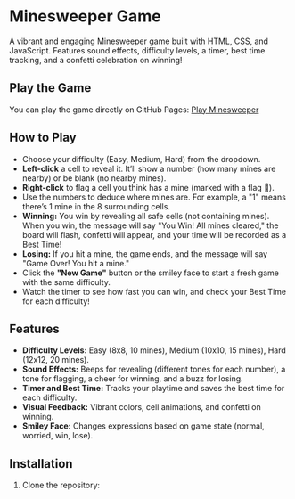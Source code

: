 # Minesweeper Game

A vibrant and engaging Minesweeper game built with HTML, CSS, and JavaScript. Features sound effects, difficulty levels, a timer, best time tracking, and a confetti celebration on winning!

## Play the Game
You can play the game directly on GitHub Pages: [Play Minesweeper](https://your-username.github.io/minesweeper-game/)

## How to Play
- Choose your difficulty (Easy, Medium, Hard) from the dropdown.
- **Left-click** a cell to reveal it. It’ll show a number (how many mines are nearby) or be blank (no nearby mines).
- **Right-click** to flag a cell you think has a mine (marked with a flag 🚩).
- Use the numbers to deduce where mines are. For example, a "1" means there’s 1 mine in the 8 surrounding cells.
- **Winning:** You win by revealing all safe cells (not containing mines). When you win, the message will say "You Win! All mines cleared," the board will flash, confetti will appear, and your time will be recorded as a Best Time!
- **Losing:** If you hit a mine, the game ends, and the message will say "Game Over! You hit a mine."
- Click the **"New Game"** button or the smiley face to start a fresh game with the same difficulty.
- Watch the timer to see how fast you can win, and check your Best Time for each difficulty!

## Features
- **Difficulty Levels:** Easy (8x8, 10 mines), Medium (10x10, 15 mines), Hard (12x12, 20 mines).
- **Sound Effects:** Beeps for revealing (different tones for each number), a tone for flagging, a cheer for winning, and a buzz for losing.
- **Timer and Best Time:** Tracks your playtime and saves the best time for each difficulty.
- **Visual Feedback:** Vibrant colors, cell animations, and confetti on winning.
- **Smiley Face:** Changes expressions based on game state (normal, worried, win, lose).

## Installation
1. Clone the repository:
